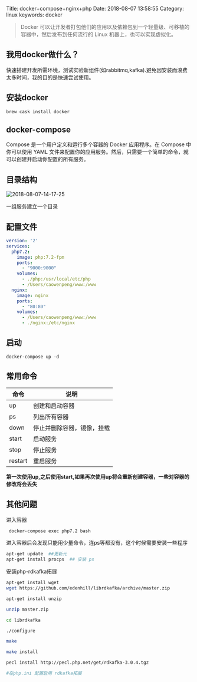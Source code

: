 Title: docker+compose+nginx+php
Date: 2018-08-07 13:58:55
Category: linux
keywords: docker

> Docker 可以让开发者打包他们的应用以及依赖包到一个轻量级、可移植的容器中，然后发布到任何流行的 Linux 机器上，也可以实现虚拟化。

## 我用docker做什么？

快速搭建开发所需环境，测试实验新组件(如rabbitmq,kafka).避免因安装而浪费太多时间，我的目的是快速尝试使用。

## 安装docker

```shell
brew cask install docker
```

## docker-compose

Compose 是一个用户定义和运行多个容器的 Docker 应用程序。在 Compose 中你可以使用 YAML 文件来配置你的应用服务。然后，只需要一个简单的命令，就可以创建并启动你配置的所有服务。


## 目录结构


![2018-08-07-14-17-25](http://img.rc5j.cn/2018-08-07-14-17-25.png)

一组服务建立一个目录

## 配置文件

```yaml
version: '2'
services:
  php7.2:
    image: php:7.2-fpm
    ports:
      - "9000:9000"
    volumes: 
      - ./php:/usr/local/etc/php
      - /Users/caowenpeng/www:/www
  nginx:
    image: nginx
    ports: 
      - "80:80"
    volumes:
      - /Users/caowenpeng/www:/www
      - ./nginx:/etc/nginx

```

## 启动

```shell
docker-compose up -d
```

## 常用命令

|命令|说明|
|---|---|
|up|创建和启动容器|
|ps|列出所有容器|
|down|停止并删除容器，镜像，挂载|
|start|启动服务|
|stop|停止服务|
|restart|重启服务|


**第一次使用up,之后使用start,如果再次使用up将会重新创建容器，一些对容器的修改将会丢失**


## 其他问题

进入容器 

```bash
 docker-compose exec php7.2 bash
```

进入容器后会发现只能用少量命令，连ps等都没有，这个时候需要安装一些程序

```bash
apt-get update  ##更新元
apt-get install procps  ## 安装 ps
```

安装php-rdkafka拓展

```bash
apt-get install wget
wget https://github.com/edenhill/librdkafka/archive/master.zip

apt-get install unzip

unzip master.zip

cd librdkafka

./configure 

make

make install 

pecl install http://pecl.php.net/get/rdkafka-3.0.4.tgz

#在php.ini 配置启用 rdkafka拓展



```